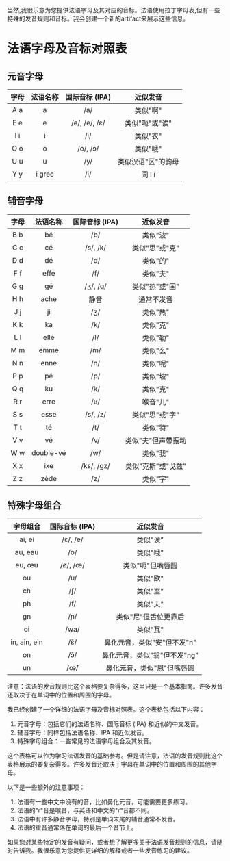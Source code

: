  当然,我很乐意为您提供法语字母及其对应的音标。法语使用拉丁字母表,但有一些特殊的发音规则和音标。我会创建一个新的artifact来展示这些信息。




# 法语字母及音标对照表

## 元音字母

| 字母 | 法语名称 | 国际音标 (IPA) | 近似发音 |
|:----:|:--------:|:--------------:|:--------:|
| A a | a | /a/ | 类似"啊" |
| E e | e | /ə/, /e/, /ɛ/ | 类似"呃"或"诶" |
| I i | i | /i/ | 类似"衣" |
| O o | o | /o/, /ɔ/ | 类似"哦" |
| U u | u | /y/ | 类似汉语"区"的韵母 |
| Y y | i grec | /i/ | 同 I i |

## 辅音字母

| 字母 | 法语名称 | 国际音标 (IPA) | 近似发音 |
|:----:|:--------:|:--------------:|:--------:|
| B b | bé | /b/ | 类似"波" |
| C c | cé | /s/, /k/ | 类似"思"或"克" |
| D d | dé | /d/ | 类似"的" |
| F f | effe | /f/ | 类似"夫" |
| G g | gé | /ʒ/, /g/ | 类似"热"或"国" |
| H h | ache | 静音 | 通常不发音 |
| J j | ji | /ʒ/ | 类似"热" |
| K k | ka | /k/ | 类似"克" |
| L l | elle | /l/ | 类似"勒" |
| M m | emme | /m/ | 类似"么" |
| N n | enne | /n/ | 类似"呢" |
| P p | pé | /p/ | 类似"坡" |
| Q q | ku | /k/ | 类似"克" |
| R r | erre | /ʁ/ | 喉音"儿" |
| S s | esse | /s/, /z/ | 类似"思"或"字" |
| T t | té | /t/ | 类似"特" |
| V v | vé | /v/ | 类似"夫"但声带振动 |
| W w | double-vé | /w/ | 类似"我" |
| X x | ixe | /ks/, /gz/ | 类似"克斯"或"戈兹" |
| Z z | zède | /z/ | 类似"字" |

## 特殊字母组合

| 字母组合 | 国际音标 (IPA) | 近似发音 |
|:--------:|:--------------:|:--------:|
| ai, ei | /ɛ/, /e/ | 类似"诶" |
| au, eau | /o/ | 类似"哦" |
| eu, œu | /ø/, /œ/ | 类似"呃"但嘴唇圆 |
| ou | /u/ | 类似"欧" |
| ch | /ʃ/ | 类似"室" |
| ph | /f/ | 类似"夫" |
| gn | /ɲ/ | 类似"尼"但舌位更靠后 |
| oi | /wa/ | 类似"瓦" |
| in, ain, ein | /ɛ̃/ | 鼻化元音，类似"安"但不发"n" |
| on | /ɔ̃/ | 鼻化元音，类似"翁"但不发"ng" |
| un | /œ̃/ | 鼻化元音，类似"恩"但嘴唇圆 |

注意：法语的发音规则比这个表格要复杂得多，这里只是一个基本指南。许多发音还取决于在单词中的位置和周围的字母。



我已经创建了一个详细的法语字母及音标对照表。这个表格包括以下内容：

1. 元音字母：包括它们的法语名称、国际音标 (IPA) 和近似的中文发音。
2. 辅音字母：同样包括法语名称、IPA 和近似发音。
3. 特殊字母组合：一些常见的法语字母组合及其发音。

这个表格可以作为学习法语发音的基础参考。但是请注意，法语的发音规则比这个表格展示的要复杂得多。许多发音还取决于字母在单词中的位置和周围的其他字母。

以下是一些额外的注意事项：

1. 法语有一些中文中没有的音，比如鼻化元音，可能需要更多练习。
2. 法语的"r"音是喉音，与英语和中文的"r"音都不同。
3. 法语中有许多静音字母，特别是单词末尾的辅音通常不发音。
4. 法语的重音通常落在单词的最后一个音节上。

如果您对某些特定的发音有疑问，或者想了解更多关于法语发音规则的信息，请随时告诉我。我很乐意为您提供更详细的解释或者一些发音练习的建议。